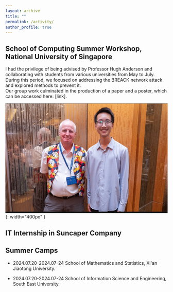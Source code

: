 ```yaml
---
layout: archive
title: ""
permalink: /activity/
author_profile: true
---
```



## School of Computing Summer Workshop, National University of Singapore

I had the privilege of being advised by Professor Hugh Anderson and collaborating with students from various universities from May to July. During this period, we focused on addressing the BREACK network attack and explored methods to prevent it.   
Our group work culminated in the production of a paper and a poster, which can be accessed here: [link].

![Photo with Prof. Anderson](photo_with_hugh.png){: width="400px" }


## IT Internship in Suncaper Company



## Summer Camps

* 2024.07.20-2024.07-24  School of Mathematics and Statistics, Xi'an Jiaotong University.

* 2024.07.20-2024.07-24  School of Information Science and Engineering, South East University.


